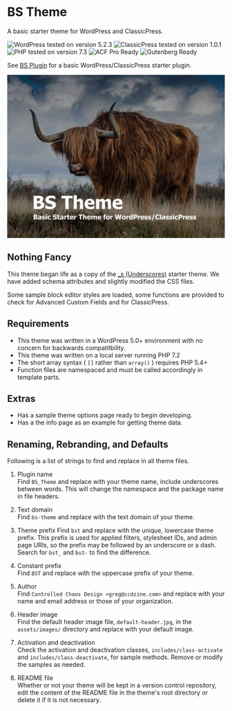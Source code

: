 # BS Theme

A basic starter theme for WordPress and ClassicPress.

![WordPress tested on version 5.2.3](https://img.shields.io/badge/WordPress-5.2.3-0073aa.svg?style=flat-square)
![ClassicPress tested on version 1.0.1](https://img.shields.io/badge/ClassicPress-1.0.1-03768e.svg?style=flat-square)
![PHP tested on version 7.3](https://img.shields.io/badge/PHP-tested%207.3-8892bf.svg?style=flat-square)
![ACF Pro Ready](https://img.shields.io/badge/ACF%20Pro-ready-00d3ae.svg?style=flat-square)
![Gutenberg Ready](https://img.shields.io/badge/Gutenberg-ready-00a0d2.svg?style=flat-square)

See [BS Plugin](https://github.com/ControlledChaos/bs-plugin) for a basic WordPress/ClassicPress starter plugin.

![BS Theme Screenshot](https://raw.githubusercontent.com/ControlledChaos/bs-theme/master/screenshot.jpg)

## Nothing Fancy

This theme began life as a copy of the [_s (Underscores)](https://underscores.me/) starter theme. We have added schema attributes and slightly modified the CSS files.

Some sample block editor styles are loaded, some functions are provided to check for Advanced Custom Fields and for ClassicPress.

## Requirements

* This theme was written in a WordPress 5.0+ environment with no concern for backwards compatitbility.
* This theme was written on a local server running PHP 7.2
* The short array syntax ( `[]` rather than `array()` ) requires PHP 5.4+
* Function files are namespaced and must be called accordingly in template parts.

## Extras

* Has a sample theme options page ready to begin developing.
* Has a the info page as an example for getting theme data.

## Renaming, Rebranding, and Defaults

Following is a list of strings to find and replace in all theme files.

1. Plugin name  
   Find `BS_Theme` and replace with your theme name, include underscores between words. This will change the namespace and the package name in file headers.

2. Text domain  
   Find `bs-theme` and replace with the text domain of your theme.

3. Theme prefix
   Find `bst` and replace with the unique, lowercase theme prefix. This prefix is used for applied filters, stylesheet IDs, and admin page URIs, so the prefix may be followed by an underscore or a dash. Search for `bst_` and `bst-` to find the difference.

4. Constant prefix  
   Find `BST` and replace with the uppercase prefix of your theme.

5. Author  
   Find `Controlled Chaos Design <greg@ccdzine.com>` and replace with your name and email address or those of your organization.

6. Header image  
   Find the default header image file, `default-header.jpg`, in the `assets/images/` directory and replace with your default image.

7. Activation and deactivation  
   Check the activation and deactivation classes, `includes/class-activate` and `includes/class-deactivate`, for sample methods. Remove or modify the samples as needed.

8. README file  
   Whether or not your theme will be kept in a version control repository, edit the content of the README file in the theme's root directory or delete it if it is not necessary.
